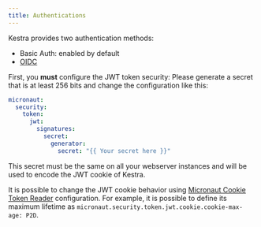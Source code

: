 ```yaml
---
title: Authentications
---
```



Kestra provides two authentication methods:
- Basic Auth: enabled by default
- [OIDC](./auths/oidc.md)

First, you **must** configure the JWT token security:
Please generate a secret that is at least 256 bits and change the configuration like this:

```yaml
micronaut:
  security:
    token:
      jwt:
        signatures:
          secret:
            generator:
              secret: "{{ Your secret here }}"
```

This secret must be the same on all your webserver instances and will be used to encode the JWT cookie of Kestra.

It is possible to change the JWT cookie behavior using [Micronaut Cookie Token Reader](https://micronaut-projects.github.io/micronaut-security/latest/guide/#io.micronaut.security.token.jwt.cookie.JwtCookieConfigurationProperties) configuration. For example, it is possible to define its maximum lifetime as `micronaut.security.token.jwt.cookie.cookie-max-age: P2D`.

<ChildTableOfContents />
